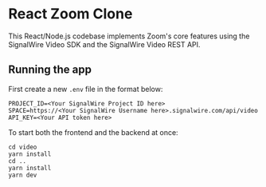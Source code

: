 # React Zoom Clone

This React/Node.js codebase implements Zoom's core features using the SignalWire Video SDK and the SignalWire Video REST API.

## Running the app

First create a new `.env` file in the format below:

```
PROJECT_ID=<Your SignalWire Project ID here>
SPACE=https://<Your SignalWire Username here>.signalwire.com/api/video
API_KEY=<Your API token here>
```

To start both the frontend and the backend at once:

```
cd video
yarn install
cd ..
yarn install
yarn dev
```


